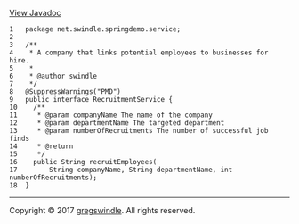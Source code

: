 [View
Javadoc](../../../../../apidocs/net/swindle/springdemo/service/RecruitmentService.md)

    1   package net.swindle.springdemo.service;
    2   
    3   /**
    4    * A company that links potential employees to businesses for hire.
    5    *
    6    * @author swindle
    7    */
    8   @SuppressWarnings("PMD")
    9   public interface RecruitmentService {
    10    /**
    11     * @param companyName The name of the company
    12     * @param departmentName The targeted department
    13     * @param numberOfRecruitments The number of successful job finds
    14     * @return
    15     */
    16    public String recruitEmployees(
    17        String companyName, String departmentName, int numberOfRecruitments);
    18  }

-----

Copyright © 2017 [gregswindle](https://github.com/gregswindle). All
rights reserved.

